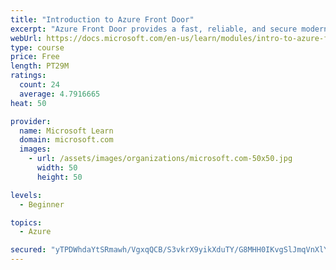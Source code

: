 ```yaml
---
title: "Introduction to Azure Front Door"
excerpt: "Azure Front Door provides a fast, reliable, and secure modern cloud content delivery network, integrated with intelligent threat protection."
webUrl: https://docs.microsoft.com/en-us/learn/modules/intro-to-azure-front-door/
type: course
price: Free
length: PT29M
ratings:
  count: 24
  average: 4.7916665
heat: 50

provider:
  name: Microsoft Learn
  domain: microsoft.com
  images:
    - url: /assets/images/organizations/microsoft.com-50x50.jpg
      width: 50
      height: 50

levels:
  - Beginner

topics:
  - Azure

secured: "yTPDWhdaYtSRmawh/VgxqQCB/S3vkrX9yikXduTY/G8MHH0IKvgSlJmqVnXlYSOKAF82i5729txey0RxuCgQ6P20oRBukEnAznIrwfR6SJFihcesrBttqVFwwWRAUJRDQE9z2CFdvjOCdN0F9j1qi5+1cyGRrecFzxLeNbBps1cWg8+TD71NhoSt3BdFMlOK+nqg32nNJDBPyDRVpfwcAwkHvUgR94WXzazvAOJntN3HHbBGqNzyqXsjGL7MJZ1wlChWpxDmSH9ZhITyx6pIMSr36umaV9dJBenxyzpOpHcTQ/DFP/N3zr7l5c6qxxI9B0ZVdFO2lU01f5BRuM4qjQShZ5GkgmbgeXTYy+auKQI3GgE1PxBMr6fhA/2OJPf89TJCt/ejRHbcx2MIYc1dFmiG89M8jIKwjGxq9PrK9po=;swpa95lhk/WofEqla2OmKw=="
---
```


